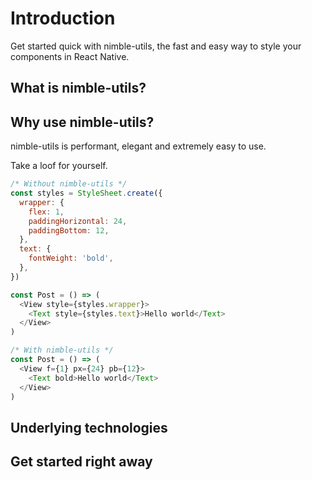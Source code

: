 # Introduction

Get started quick with nimble-utils, the fast and easy way to style your components in React Native.

## What is nimble-utils?

## Why use nimble-utils?

nimble-utils is performant, elegant and extremely easy to use.

Take a loof for yourself.

```javascript
/* Without nimble-utils */
const styles = StyleSheet.create({
  wrapper: {
    flex: 1,
    paddingHorizontal: 24,
    paddingBottom: 12,
  },
  text: {
    fontWeight: 'bold',
  },
})

const Post = () => (
  <View style={styles.wrapper}>
    <Text style={styles.text}>Hello world</Text>
  </View>
)

/* With nimble-utils */
const Post = () => (
  <View f={1} px={24} pb={12}>
    <Text bold>Hello world</Text>
  </View>
)
```

## Underlying technologies

## Get started right away
